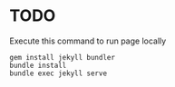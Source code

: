 # TODO

Execute this command to run page locally

```
gem install jekyll bundler
bundle install
bundle exec jekyll serve
```
